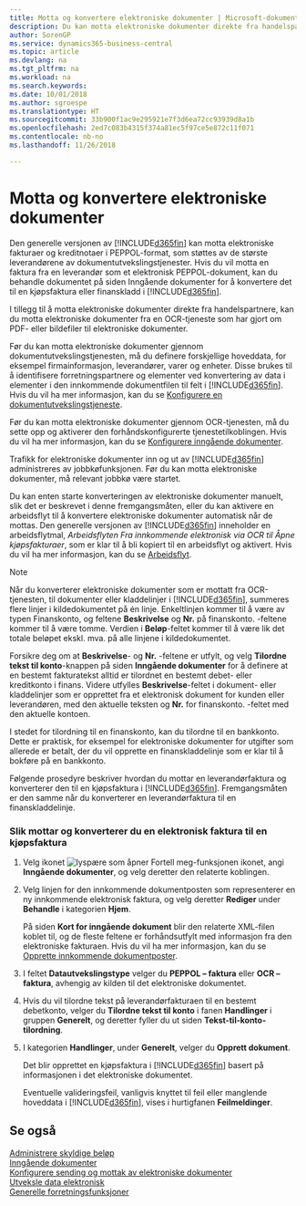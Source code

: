 ```yaml
---
title: Motta og konvertere elektroniske dokumenter | Microsoft-dokumentasjon
description: Du kan motta elektroniske dokumenter direkte fra handelspartnere eller fra en OCR-tjeneste.
author: SorenGP
ms.service: dynamics365-business-central
ms.topic: article
ms.devlang: na
ms.tgt_pltfrm: na
ms.workload: na
ms.search.keywords: 
ms.date: 10/01/2018
ms.author: sgroespe
ms.translationtype: HT
ms.sourcegitcommit: 33b900f1ac9e295921e7f3d6ea72cc93939d8a1b
ms.openlocfilehash: 2ed7c083b4315f374a81ec5f97ce5e872c11f071
ms.contentlocale: nb-no
ms.lasthandoff: 11/26/2018

---
```

# <a name="receive-and-convert-electronic-documents"></a>Motta og konvertere elektroniske dokumenter
Den generelle versjonen av [!INCLUDE[d365fin](includes/d365fin_md.md)] kan motta elektroniske fakturaer og kreditnotaer i PEPPOL-format, som støttes av de største leverandørene av dokumentutvekslingstjenester. Hvis du vil motta en faktura fra en leverandør som et elektronisk PEPPOL-dokument, kan du behandle dokumentet på siden Inngående dokumenter for å konvertere det til en kjøpsfaktura eller finanskladd i [!INCLUDE[d365fin](includes/d365fin_md.md)].

 I tillegg til å motta elektroniske dokumenter direkte fra handelspartnere, kan du motta elektroniske dokumenter fra en OCR-tjeneste som har gjort om PDF- eller bildefiler til elektroniske dokumenter.  

 Før du kan motta elektroniske dokumenter gjennom dokumentutvekslingstjenesten, må du definere forskjellige hoveddata, for eksempel firmainformasjon, leverandører, varer og enheter. Disse brukes til å identifisere forretningspartnere og elementer ved konvertering av data i elementer i den innkommende dokumentfilen til felt i [!INCLUDE[d365fin](includes/d365fin_md.md)]. Hvis du vil ha mer informasjon, kan du se [Konfigurere en dokumentutvekslingstjeneste](across-how-to-set-up-a-document-exchange-service.md).  

 Før du kan motta elektroniske dokumenter gjennom OCR-tjenesten, må du sette opp og aktiverer den forhåndskonfigurerte tjenestetilkoblingen. Hvis du vil ha mer informasjon, kan du se [Konfigurere inngående dokumenter](across-how-setup-income-documents.md).  

 Trafikk for elektroniske dokumenter inn og ut av [!INCLUDE[d365fin](includes/d365fin_md.md)] administreres av jobbkøfunksjonen. Før du kan motta elektroniske dokumenter, må relevant jobbkø være startet.  

 Du kan enten starte konverteringen av elektroniske dokumenter manuelt, slik det er beskrevet i denne fremgangsmåten, eller du kan aktivere en arbeidsflyt til å konvertere elektroniske dokumenter automatisk når de mottas. Den generelle versjonen av [!INCLUDE[d365fin](includes/d365fin_md.md)] inneholder en arbeidsflytmal, *Arbeidsflyten Fra innkommende elektronisk via OCR til Åpne kjøpsfakturaer*, som er klar til å bli kopiert til en arbeidsflyt og aktivert. Hvis du vil ha mer informasjon, kan du se [Arbeidsflyt](across-workflow.md).  

> [!NOTE]  
>  Når du konverterer elektroniske dokumenter som er mottatt fra OCR-tjenesten, til dokumenter eller kladdelinjer i [!INCLUDE[d365fin](includes/d365fin_md.md)], summeres flere linjer i kildedokumentet på én linje. Enkeltlinjen kommer til å være av typen Finanskonto, og feltene **Beskrivelse** og **Nr.** på finanskonto. -feltene kommer til å være tomme. Verdien i **Beløp**-feltet kommer til å være lik det totale beløpet ekskl. mva. på alle linjene i kildedokumentet.  
>   
>  Forsikre deg om at **Beskrivelse**- og **Nr.** -feltene er utfylt, og velg **Tilordne tekst til konto**-knappen på siden **Inngående dokumenter** for å definere at en bestemt fakturatekst alltid er tilordnet en bestemt debet- eller kreditkonto i finans. Videre utfylles **Beskrivelse**-feltet i dokument- eller kladdelinjer som er opprettet fra et elektronisk dokument for kunden eller leverandøren, med den aktuelle teksten og **Nr.** for finanskonto. -feltet med den aktuelle kontoen.  
>   
>  I stedet for tilordning til en finanskonto, kan du tilordne til en bankkonto. Dette er praktisk, for eksempel for elektroniske dokumenter for utgifter som allerede er betalt, der du vil opprette en finanskladdelinje som er klar til å bokføre på en bankkonto.  

 Følgende prosedyre beskriver hvordan du mottar en leverandørfaktura og konverterer den til en kjøpsfaktura i [!INCLUDE[d365fin](includes/d365fin_md.md)]. Fremgangsmåten er den samme når du konverterer en leverandørfaktura til en finanskladdelinje.  

### <a name="to-receive-and-convert-an-electronic-invoice-to-a-purchase-invoice"></a>Slik mottar og konverterer du en elektronisk faktura til en kjøpsfaktura  

1.  Velg ikonet ![lyspære som åpner Fortell meg-funksjonen](media/ui-search/search_small.png "Fortell hva du vil gjøre") ikonet, angi **Inngående dokumenter**, og velg deretter den relaterte koblingen.  

2.  Velg linjen for den innkommende dokumentposten som representerer en ny innkommende elektronisk faktura, og velg deretter **Rediger** under **Behandle** i kategorien **Hjem**.  

     På siden **Kort for inngående dokument** blir den relaterte XML-filen koblet til, og de fleste feltene er forhåndsutfylt med informasjon fra den elektroniske fakturaen. Hvis du vil ha mer informasjon, kan du se [Opprette innkommende dokumentposter](across-how-create-income-document-records.md).  

3.  I feltet **Datautvekslingstype** velger du **PEPPOL – faktura** eller **OCR – faktura**, avhengig av kilden til det elektroniske dokumentet.  

4.  Hvis du vil tilordne tekst på leverandørfakturaen til en bestemt debetkonto, velger du **Tilordne tekst til konto** i fanen **Handlinger** i gruppen **Generelt**, og deretter fyller du ut siden **Tekst-til-konto-tilordning**.  

5.  I kategorien **Handlinger**, under **Generelt**, velger du **Opprett dokument**.  

     Det blir opprettet en kjøpsfaktura i [!INCLUDE[d365fin](includes/d365fin_md.md)] basert på informasjonen i det elektroniske dokumentet.  

     Eventuelle valideringsfeil, vanligvis knyttet til feil eller manglende hoveddata i [!INCLUDE[d365fin](includes/d365fin_md.md)], vises i hurtigfanen **Feilmeldinger**.  

## <a name="see-also"></a>Se også  
[Administrere skyldige beløp](payables-manage-payables.md)  
[Inngående dokumenter](across-income-documents.md)  
[Konfigurere sending og mottak av elektroniske dokumenter](across-how-to-set-up-electronic-document-sending-and-receiving.md)  
[Utveksle data elektronisk](across-data-exchange.md)   
[Generelle forretningsfunksjoner](ui-across-business-areas.md)  

